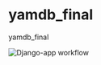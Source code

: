 # yamdb_final
yamdb_final

![Django-app workflow](https://github.com/Victoriafed/yamdb_final/actions/workflows/yamdb_workflow.yml/badge.svg)
